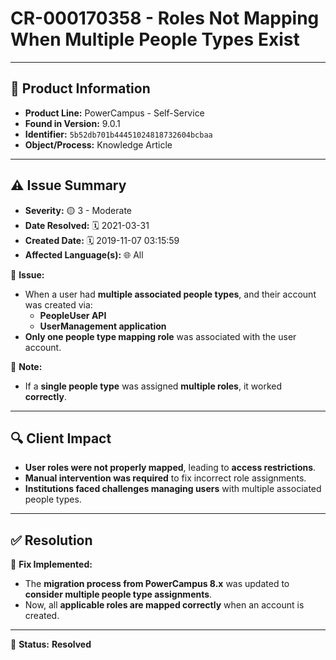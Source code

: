 # CR-000170358 - Roles Not Mapping When Multiple People Types Exist

---

## 📌 Product Information
- **Product Line:** PowerCampus - Self-Service  
- **Found in Version:** 9.0.1  
- **Identifier:** `5b52db701b44451024818732604bcbaa`  
- **Object/Process:** Knowledge Article  

---

## ⚠️ Issue Summary
- **Severity:** 🟡 3 - Moderate  
- **Date Resolved:** 🗓️ 2021-03-31  
- **Created Date:** 🗓️ 2019-11-07 03:15:59  
- **Affected Language(s):** 🌐 All  

🔹 **Issue:**  
- When a user had **multiple associated people types**, and their account was created via:  
  - **PeopleUser API**  
  - **UserManagement application**  
- **Only one people type mapping role** was associated with the user account.  

📝 **Note:**  
- If a **single people type** was assigned **multiple roles**, it worked **correctly**.  

---

## 🔍 Client Impact
- **User roles were not properly mapped**, leading to **access restrictions**.  
- **Manual intervention was required** to fix incorrect role assignments.  
- **Institutions faced challenges managing users** with multiple associated people types.  

---

## ✅ Resolution
🔧 **Fix Implemented:**  
- The **migration process from PowerCampus 8.x** was updated to **consider multiple people type assignments**.  
- Now, all **applicable roles are mapped correctly** when an account is created.  

---

🚀 **Status:** **Resolved**
